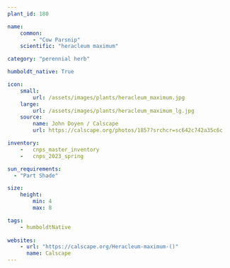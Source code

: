 ```yaml
---
plant_id: 180 

name: 
    common:  
        - "Cow Parsnip" 
    scientific: "heracleum maximum"  

category: "perennial herb"

humboldt_native: True

icon: 
    small: 
        url: /assets/images/plants/heracleum_maximum.jpg
    large: 
        url: /assets/images/plants/heracleum_maximum_lg.jpg
    source: 
        name: John Doyen / Calscape 
        url: https://calscape.org/photos/1857?srchcr=sc642c742a35c6c

inventory: 
    -   cnps_master_inventory
    -   cnps_2023_spring

sun_requirements:
  - "Part Shade"

size:
    height: 
        min: 4 
        max: 8

tags:
    - humboldtNative
 
websites: 
    - url: "https://calscape.org/Heracleum-maximum-()"
      name: Calscape
---
```


